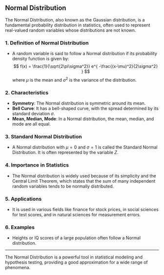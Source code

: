 ## Normal Distribution

The Normal Distribution, also known as the Gaussian distribution, is a fundamental probability distribution in statistics, often used to represent real-valued random variables whose distributions are not known.

### 1. **Definition of Normal Distribution**
- A random variable is said to follow a Normal distribution if its probability density function is given by:
  $$ f(x) = \frac{1}{\sqrt{2\pi\sigma^2}} e^{ -\frac{(x-\mu)^2}{2\sigma^2} } $$
  where $\mu$ is the mean and $\sigma^2$ is the variance of the distribution.

### 2. **Characteristics**
- **Symmetry**: The Normal distribution is symmetric around its mean.
- **Bell Curve**: It has a bell-shaped curve, with the spread determined by its standard deviation $\sigma$.
- **Mean, Median, Mode**: In a Normal distribution, the mean, median, and mode are all equal.

### 3. **Standard Normal Distribution**
- A Normal distribution with $\mu = 0$ and $\sigma = 1$ is called the Standard Normal Distribution. It is often represented by the variable $Z$.

### 4. **Importance in Statistics**
- The Normal distribution is widely used because of its simplicity and the Central Limit Theorem, which states that the sum of many independent random variables tends to be normally distributed.

### 5. **Applications**
- It is used in various fields like finance for stock prices, in social sciences for test scores, and in natural sciences for measurement errors.

### 6. **Examples**
- Heights or IQ scores of a large population often follow a Normal distribution.

---

The Normal Distribution is a powerful tool in statistical modeling and hypothesis testing, providing a good approximation for a wide range of phenomena.


